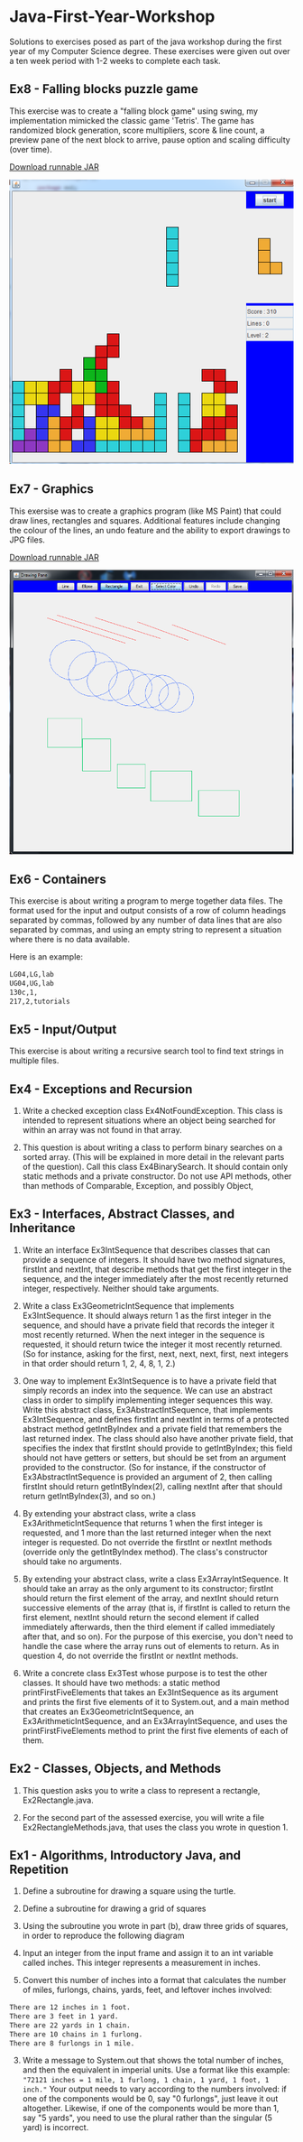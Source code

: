 # Java-First-Year-Workshop

Solutions to exercises posed as part of the java workshop during the first year of my Computer Science degree. These exercises were given out over a ten week period with 1-2 weeks to complete each task.

## Ex8 - Falling blocks puzzle game
This exercise was to create a "falling block game" using swing, my implementation mimicked the classic game 'Tetris'. The game has randomized block generation, score multipliers, score & line count, a preview pane of the next block to arrive, pause option and scaling difficulty (over time).

[Download runnable JAR](https://github.com/Mattie432/Java-First-Year-Workshop/blob/master/dist/Ex8_FallingBlockPuzzleGame.jar?raw=true)

![alt text](https://raw.githubusercontent.com/Mattie432/Java-First-Year-Workshop/master/images/ex8.png?token=3811007__eyJzY29wZSI6IlJhd0Jsb2I6TWF0dGllNDMyL0phdmEtRmlyc3QtWWVhci1Xb3Jrc2hvcC9tYXN0ZXIvaW1hZ2VzL2V4OC5wbmciLCJleHBpcmVzIjoxNDEwOTE3NzYxfQ%3D%3D--085983715df0a1df629cd4b1628f0f09c10f45da "Tetris game image")


## Ex7 - Graphics
This exersise was to create a graphics program (like MS Paint) that could draw lines, rectangles and squares. Additional features include changing the colour of the lines, an undo feature and the ability to export drawings to JPG files.

[Download runnable JAR](https://github.com/Mattie432/Java-First-Year-Workshop/blob/master/dist/Ex7_Graphics.jar?raw=true)

![alt text](https://raw.githubusercontent.com/Mattie432/Java-First-Year-Workshop/master/images/ex7.png?token=3811007__eyJzY29wZSI6IlJhd0Jsb2I6TWF0dGllNDMyL0phdmEtRmlyc3QtWWVhci1Xb3Jrc2hvcC9tYXN0ZXIvaW1hZ2VzL2V4Ny5wbmciLCJleHBpcmVzIjoxNDEwOTE3ODA5fQ%3D%3D--dd45bcb6dc8f704e4576aa315112379f831b8269 "Drawing  program image")


## Ex6 - Containers
This exercise is about writing a program to merge together data files. The format used for the input and output consists of a row of column headings separated by commas, followed by any number of data lines that are also separated by commas, and using an empty string to represent a situation where there is no data available.

Here is an example:
```room,floor,use
LG04,LG,lab
UG04,UG,lab
130c,1,
217,2,tutorials
```

## Ex5 - Input/Output
This exercise is about writing a recursive search tool to find text strings in multiple files.

## Ex4 - Exceptions and Recursion
1. Write a checked exception class Ex4NotFoundException. This class is intended to represent situations where an object being searched for within an array was not found in that array.

2. This question is about writing a class to perform binary searches on a sorted array. (This will be explained in more detail in the relevant parts of the question). Call this class Ex4BinarySearch. It should contain only static methods and a private constructor. Do not use API methods, other than methods of Comparable, Exception, and possibly Object,

## Ex3 - Interfaces, Abstract Classes, and Inheritance
1. Write an interface Ex3IntSequence that describes classes that can provide a sequence of integers. It should have two method signatures, firstInt and nextInt, that describe methods that get the first integer in the sequence, and the integer immediately after the most recently returned integer, respectively. Neither should take arguments.

2. Write a class Ex3GeometricIntSequence that implements Ex3IntSequence. It should always return 1 as the first integer in the sequence, and should have a private field that records the integer it most recently returned. When the next integer in the sequence is requested, it should return twice the integer it most recently returned. (So for instance, asking for the first, next, next, next, first, next integers in that order should return 1, 2, 4, 8, 1, 2.)

3. One way to implement Ex3IntSequence is to have a private field that simply records an index into the sequence. We can use an abstract class in order to simplify implementing integer sequences this way. Write this abstract class, Ex3AbstractIntSequence, that implements Ex3IntSequence, and defines firstInt and nextInt in terms of a protected abstract method getIntByIndex and a private field that remembers the last returned index. The class should also have another private field, that specifies the index that firstInt should provide to getIntByIndex; this field should not have getters or setters, but should be set from an argument provided to the constructor. (So for instance, if the constructor of Ex3AbstractIntSequence is provided an argument of 2, then calling firstInt should return getIntByIndex(2), calling nextInt after that should return getIntByIndex(3), and so on.)

4. By extending your abstract class, write a class Ex3ArithmeticIntSequence that returns 1 when the first integer is requested, and 1 more than the last returned integer when the next integer is requested. Do not override the firstInt or nextInt methods (override only the getIntByIndex method). The class's constructor should take no arguments.

5. By extending your abstract class, write a class Ex3ArrayIntSequence. It should take an array as the only argument to its constructor; firstInt should return the first element of the array, and nextInt should return successive elements of the array (that is, if firstInt is called to return the first element, nextInt should return the second element if called immediately afterwards, then the third element if called immediately after that, and so on). For the purpose of this exercise, you don't need to handle the case where the array runs out of elements to return. As in question 4, do not override the firstInt or nextInt methods.

6. Write a concrete class Ex3Test whose purpose is to test the other classes. It should have two methods: a static method printFirstFiveElements that takes an Ex3IntSequence as its argument and prints the first five elements of it to System.out, and a main method that creates an Ex3GeometricIntSequence, an Ex3ArithmeticIntSequence, and an Ex3ArrayIntSequence, and uses the printFirstFiveElements method to print the first five elements of each of them.

## Ex2 - Classes, Objects, and Methods
1. This question asks you to write a class to represent a rectangle, Ex2Rectangle.java.

2. For the second part of the assessed exercise, you will write a file Ex2RectangleMethods.java, that uses the class you wrote in question 1. 

## Ex1 - Algorithms, Introductory Java, and Repetition
1. Define a subroutine for drawing a square using the turtle.
2. Define a subroutine for drawing a grid of squares
3. Using the subroutine you wrote in part (b), draw three grids of squares, in order to reproduce the following diagram


1. Input an integer from the input frame and assign it to an int variable called inches. This integer represents a measurement in inches.
2. Convert this number of inches into a format that calculates the number of miles, furlongs, chains, yards, feet, and leftover inches involved:
```
There are 12 inches in 1 foot.
There are 3 feet in 1 yard.
There are 22 yards in 1 chain.
There are 10 chains in 1 furlong.
There are 8 furlongs in 1 mile.
```

3. Write a message to System.out that shows the total number of inches, and then the equivalent in imperial units.
Use a format like this example:
```"72121 inches = 1 mile, 1 furlong, 1 chain, 1 yard, 1 foot, 1 inch."```
Your output needs to vary according to the numbers involved: if one of the components would be 0, say "0 furlongs", just leave it out altogether. Likewise, if one of the components would be more than 1, say "5 yards", you need to use the plural rather than the singular (5 yard) is incorrect.
